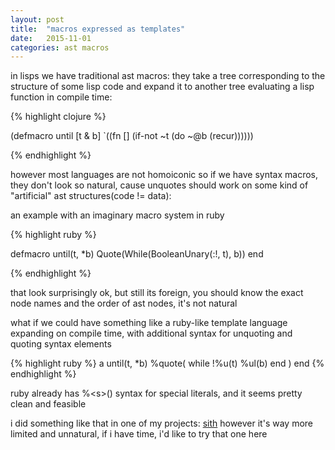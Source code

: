 ```yaml
---
layout: post
title:  "macros expressed as templates"
date:   2015-11-01
categories: ast macros
---
```



in lisps we have traditional ast macros: they take a tree corresponding
to the structure of some lisp code and expand it to another tree evaluating
a lisp function in compile time:

{% highlight clojure %}

(defmacro until [t & b]
  `((fn []
   (if-not ~t
     (do ~@b (recur))))))

{% endhighlight %}

<!--  `-->

however most languages are not homoiconic so if we have syntax macros,
they don't look so natural, cause unquotes should work on some kind of
"artificial" ast structures(code != data):

an example with an imaginary macro system in ruby

{% highlight ruby %}

defmacro until(t, *b)
  Quote(While(BooleanUnary(:!, t), b))
end

{% endhighlight %}

that look surprisingly ok, but still its foreign, you should know the
exact node names and the order of ast nodes, it's not natural

what if we could have something like a ruby-like template language expanding
on compile time, with additional syntax for unquoting and quoting syntax elements

{% highlight ruby %}
a until(t, *b)
  %quote(
    while !%u(t)
      %ul(b)
    end
  )
end
{% endhighlight %}

ruby already has %\<s\>() syntax for special literals, and it seems pretty clean
and feasible

i did something like that in one of my projects:
[sith](https://github.com/alehander42/sith) however it's way more limited
and unnatural, if i have time, i'd like to try that one here
